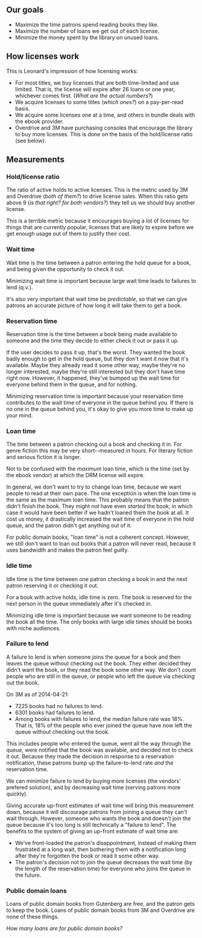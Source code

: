 ## Our goals

* Maximize the time patrons spend reading books they like.
* Maximize the number of loans we get out of each license.
* Minimize the money spent by the library on unused loans.

## How licenses work

This is Leonard's impression of how licensing works:

* For most titles, we buy licenses that are both time-limited and use limited. That is, the license will expire after 26 loans or one year, whichever comes first. (_What are the actual numbers?_)
* We acquire licenses to some titles (_which ones?_) on a pay-per-read basis.
* We acquire some licenses one at a time, and others in bundle deals with the ebook provider.
* Overdrive and 3M have purchasing consoles that encourage the library to buy more licenses. This is done on 
the basis of the hold/license ratio (see below).

## Measurements

### Hold/license ratio

The ratio of active holds to active licenses. This is the metric used by 3M and Overdrive (_both of them?_) to drive license sales. When this ratio gets above 9 (_is that right? for both vendors?_) they tell us we should buy another license.

This is a terrible metric because it encourages buying a lot of licenses for things that are currently popular, licenses that are likely to expire before we get enough usage out of them to justify their cost.

### Wait time

Wait time is the time between a patron entering the hold queue for a book, and being given the opportunity to check it out.

Minimizing wait time is important because large wait time leads to failures to lend (q.v.).

It's also very important that wait time be _predictable_, so that we can give patrons an accurate picture of how long it will take them to get a book.

### Reservation time

Reservation time is the time between a book being made available to someone and the time they decide to either check it out or pass it up.

If the user decides to pass it up, that's the worst. They wanted the book badly enough to get in the hold queue, but they don't want it now that it's available. Maybe they already read it some other way, maybe they're no longer interested, maybe they're still interested but they don't have time right now. However, it happened, they've bumped up the wait time for everyone behind them in the queue, and for nothing.

Minimizing reservation time is important because your reservation time contributes to the wait time of everyone in the queue behind you. If there is no one in the queue behind you, it's okay to give you more time to make up your mind.

### Loan time

The time between a patron checking out a book and checking it in. For genre fiction this may be very short--measured in hours. For literary fiction and serious fiction it is longer. 

Not to be confused with the _maximum_ loan time, which is the time (set by the ebook vendor) at which the DRM license will expire.

In general, we don't want to try to change loan time, because we want people to read at their own pace. The one exception is when the loan time is the same as the maximum loan time. This probably means that the patron didn't finish the book. They might not have even _started_ the book, in which case it would have been better if we hadn't loaned them the book at all. It cost us money, it drastically increased the wait time of everyone in the hold queue, and the patron didn't get anything out of it.

For public domain books, "loan time" is not a coherent concept. However, we still don't want to loan out books that a patron will never read, because it uses bandwidth and makes the patron feel guilty.

### Idle time

Idle time is the time between one patron checking a book in and the next patron reserving it or checking it out.

For a book with active holds, idle time is zero. The book is reserved for the next person in the queue immediately after it's checked in.

Minimizing idle time is important because we want someone to be reading the book all the time. The only books with large idle times should be books with niche audiences.

### Failure to lend

A failure to lend is when someone joins the queue for a book and then leaves the queue without checking out the book. They either decided they didn't want the book, or they read the book some other way. We don't count people who are still in the queue, or people who left the queue via checking out the book.

On 3M as of 2014-04-21:

* 7225 books had no failures to lend.
* 6301 books had failures to lend.
* Among books with failures to lend, the median failure rate was 18%. That is, 18% of the people who ever joined the queue have now left the queue without checking out the book.

This includes people who entered the queue, went all the way through the queue, were notified that the book was available, and decided not to check it out. Because they made the decision in response to a reservation notification, these patrons bump up the failure-to-lend rate _and_ the reservation time.

We can minimize failure to lend by buying more licenses (the vendors' prefered solution), and by decreasing wait time (serving patrons more quickly). 

Giving accurate up-front estimates of wait time will bring this measurement down, because it will discourage patrons from joining a queue they can't wait through. However, someone who wants the book and doesn't join the queue because it's too long is still technically a "failure to lend". The benefits to the system of giving an up-front estimate of wait time are:

* We've front-loaded the patron's disappointment, instead of making them frustrated at a long wait, then bothering them with a notification long after they're forgotten the book or read it some other way.
* The patron's decision not to join the queue decreases the wait time (by the length of the reservation time) for everyone who joins the queue in the future.

### Public domain loans

Loans of public domain books from Gutenberg are free, and the patron gets to keep the book. Loans of public domain books from 3M and Overdrive are none of these things.

_How many loans are for public domain books?_